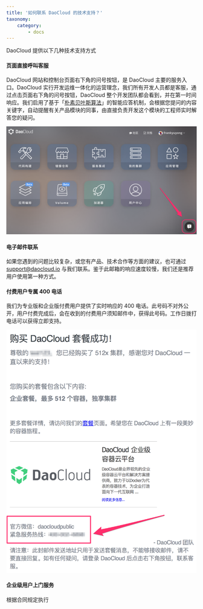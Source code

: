 ```yaml
---
title: '如何联系 DaoCloud 的技术支持？'
taxonomy:
    category:
        - docs
---
```


<!-- reviewed by fiona -->

DaoCloud 提供以下几种技术支持方式


#### 页面直接呼叫客服

DaoCloud 网站和控制台页面右下角的问号按钮，是 DaoCloud 主要的服务入口。DaoCloud 实行开发运维一体化的运营理念，我们所有开发人员都是客服，通过点击页面右下角的问号按钮，DaoCloud 整个开发团队都会看到，并在第一时间响应。我们启用了基于「[朴素贝叶斯算法](http://baike.baidu.com/link?url=aoGwbBktsDtKNCA3M0wBtSa5vacD3-TnTxB-HqysRubDetPQvE3s8_0uLASDe015Rqm4XbQTpC9KvK03RdOhVq)」的智能应答机制，会根据您提问的内容关键字，自动提醒有关产品模块的同事，由直接负责开发这个模块的工程师实时解答您的疑问。

![客服](DashboardDaoCloud.png?resize=800)

#### 电子邮件联系

如果您遇到的问题比较复杂，或您有产品、技术合作等方面的建议，也可通过 [support@daocloud.io](support@daocloud.io) 与我们联系。鉴于此邮箱的响应速度较慢，我们还是推荐用户使用第一种方式。

#### 付费用户专属 400 电话

我们为专业版和企业版付费用户提供了实时响应的 400 电话。此号码不对外公开，用户付费完成后，会在收到的付费用户须知邮件中，获得此号码。工作日拨打电话可以获得立即支持。

![400](400-support.png?resize=600)

#### 企业级用户上门服务

根据合同规定执行